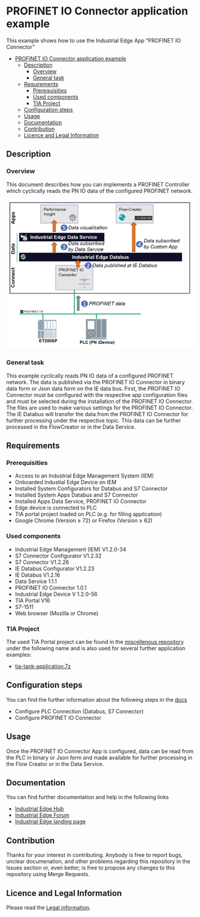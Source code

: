 # PROFINET IO Connector application example

This example shows how to use the Industrial Edge App “PROFINET IO Connector” 

- [PROFINET IO Connector application example](#profinet-io-connector-application-example)
  - [Description](#description)
    - [Overview](#overview)
    - [General task](#general-task)
  - [Requirements](#requirements)
    - [Prerequisities](#prerequisities)
    - [Used components](#used-components)
    - [TIA Project](#tia-project)
  - [Configuration steps](#configuration-steps)
  - [Usage](#usage)
  - [Documentation](#documentation)
  - [Contribution](#contribution)
  - [Licence and Legal Information](#licence-and-legal-information)


## Description

### Overview

This document describes how you can implements a PROFINET Controller which cyclically reads the PN IO data of the configured PROFINET network.

![overview](docs/graphics/Overview.PNG)

### General task

This example cyclically reads PN IO data of a configured PROFINET network. The data is published via the PROFINET IO Connector in binary data form or Json data form on the IE data bus. First, the PROFINET IO Connector must be configured with the respective app configuration files and must be selected during the installation of the PROFINET IO Connector. The files are used to make various settings for the PROFINET IO Connector. 
The IE Databus will transfer the data from the PROFINET IO Connector for further processing under the respective topic. This data can be further processed in the FlowCreator or in the Data Service.

## Requirements

###  Prerequisities

- Access to an Industrial Edge Management System (IEM)
- Onboarded Industial Edge Device on IEM
- Installed System Configurators for Databus and S7 Connector
- Installed System Apps Databus and S7 Connector
- Installed Apps Data Service, PROFINET IO Connector
- Edge device is connected to PLC
- TIA portal project loaded on PLC (e.g. for filling application)
- Google Chrome (Version ≥ 72) or Firefox (Version ≥ 62)

### Used components

- Industrial Edge Management (IEM) V1.2.0-34
- S7 Connector Configurator V1.2.32
- S7 Connector V1.2.26
- IE Databus Configurator V1.2.23
- IE Databus V1.2.16
- Data Service 1.1.1
- PROFINET IO Connector 1.0.1
- Industrial Edge Device V 1.2.0-56
- TIA Portal V16
- S7-1511
- Web browser (Mozilla or Chrome)


### TIA Project

The used TIA Portal project can be found in the [miscellenous repository](https://github.com/industrial-edge/miscellaneous/tree/main/tank%20application) under the following name and is also used for several further application examples:

- [tia-tank-application.7z](https://github.com/industrial-edge/miscellaneous/blob/main/tank%20application/tia-tank-application.7z)

## Configuration steps

You can find the further information about the following steps in the [docs](docs/Installation.md)
- Configure PLC Connection (Databus, S7 Connector)
- Configure PROFINET IO Connector

## Usage

Once the PROFINET IO Connector App is configured, data can be read from the PLC in binary or Json form and made available for further processing in the Flow Creator or in the Data Service.

## Documentation

You can find further documentation and help in the following links
  - [Industrial Edge Hub](https://iehub.eu1.edge.siemens.cloud/#/documentation)
  - [Industrial Edge Forum](https://www.siemens.com/industrial-edge-forum)
  - [Industrial Edge landing page](https://new.siemens.com/global/en/products/automation/topic-areas/industrial-edge/simatic-edge.html)
  
## Contribution

Thanks for your interest in contributing. Anybody is free to report bugs, unclear documenation, and other problems regarding this repository in the Issues section or, even better, is free to propose any changes to this repository using Merge Requests.

## Licence and Legal Information

Please read the [Legal information](LICENSE.md).
